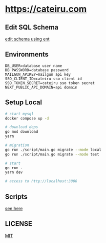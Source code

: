 # https://cateiru.com

## Edit SQL Schema

[edit schema using ent](./ent/schema)

## Environments

```env
DB_USER=database user name
DB_PASSWORD=database password
MAILGUN_APIKEY=mailgun api key
SSO_CLIENT_ID=cateiru sso client id
SSO_TOKEN_SECRET=cateiru sso token secret
NEXT_PUBLIC_API_DOMAIN=api domain
```

## Setup Local

```bash
# start mysql
docker compose up -d

# download deps
go mod download
yarn

# migration
go run ./script/main.go migrate --mode local
go run ./script/main.go migrate --mode test

# start
go run .
yarn dev

# access to http://localhost:3000
```

## Scripts

[see here](./docs/scripts.md)

## LICENSE

[MIT](./LICENSE)
